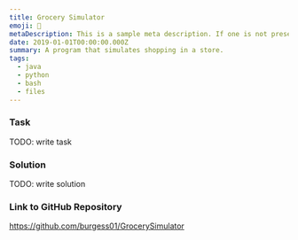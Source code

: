 ```yaml
---
title: Grocery Simulator
emoji: 💾
metaDescription: This is a sample meta description. If one is not present in your page/project's front matter, the default metadata description will be used instead.
date: 2019-01-01T00:00:00.000Z
summary: A program that simulates shopping in a store.
tags:
  - java
  - python
  - bash
  - files
---
```


### Task

TODO: write task

### Solution

TODO: write solution

### Link to GitHub Repository

<https://github.com/burgess01/GrocerySimulator>
